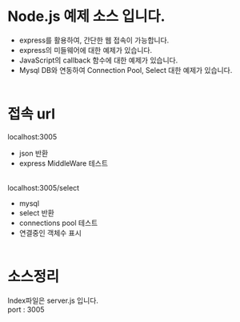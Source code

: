 # Node.js 예제 소스 입니다.
- express를 활용하여, 간단한 웹 접속이 가능합니다.
- express의 미들웨어에 대한 예제가 있습니다.
- JavaScript의 callback 함수에 대한 예제가 있습니다.
- Mysql DB와 연동하여 Connection Pool, Select 대한 예제가 있습니다.
<br><br>

# 접속 url
localhost:3005<br>
- json 반환<br>
- express MiddleWare 테스트<br><br>

localhost:3005/select<br>
- mysql<br>
- select 반환<br>
- connections pool 테스트<br>
- 연결중인 객체수 표시<br><br>


# 소스정리

Index파일은 server.js 입니다.<br>
port : 3005<br>
